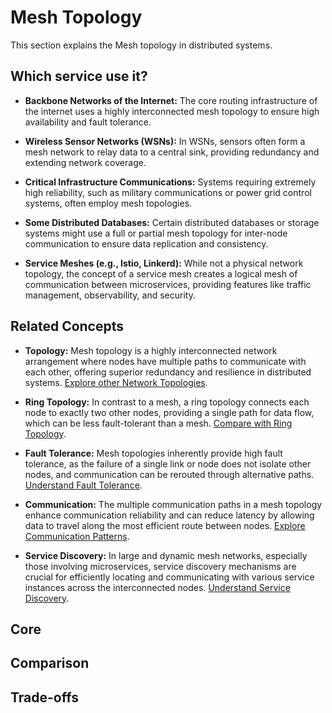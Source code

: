 # Mesh Topology

This section explains the Mesh topology in distributed systems.

## Which service use it?



-   **Backbone Networks of the Internet:** The core routing infrastructure of the internet uses a highly interconnected mesh topology to ensure high availability and fault tolerance.

-   **Wireless Sensor Networks (WSNs):** In WSNs, sensors often form a mesh network to relay data to a central sink, providing redundancy and extending network coverage.

-   **Critical Infrastructure Communications:** Systems requiring extremely high reliability, such as military communications or power grid control systems, often employ mesh topologies.

-   **Some Distributed Databases:** Certain distributed databases or storage systems might use a full or partial mesh topology for inter-node communication to ensure data replication and consistency.

-   **Service Meshes (e.g., Istio, Linkerd):** While not a physical network topology, the concept of a service mesh creates a logical mesh of communication between microservices, providing features like traffic management, observability, and security.

## Related Concepts

-   **Topology:** Mesh topology is a highly interconnected network arrangement where nodes have multiple paths to communicate with each other, offering superior redundancy and resilience in distributed systems. [Explore other Network Topologies](../README.md).

-   **Ring Topology:** In contrast to a mesh, a ring topology connects each node to exactly two other nodes, providing a single path for data flow, which can be less fault-tolerant than a mesh. [Compare with Ring Topology](../ring/README.md).

-   **Fault Tolerance:** Mesh topologies inherently provide high fault tolerance, as the failure of a single link or node does not isolate other nodes, and communication can be rerouted through alternative paths. [Understand Fault Tolerance](../../fault-tolerance/README.md).

-   **Communication:** The multiple communication paths in a mesh topology enhance communication reliability and can reduce latency by allowing data to travel along the most efficient route between nodes. [Explore Communication Patterns](../../communication/README.md).

-   **Service Discovery:** In large and dynamic mesh networks, especially those involving microservices, service discovery mechanisms are crucial for efficiently locating and communicating with various service instances across the interconnected nodes. [Understand Service Discovery](../../service-discovery/README.md).

## Core

## Comparison

## Trade-offs
